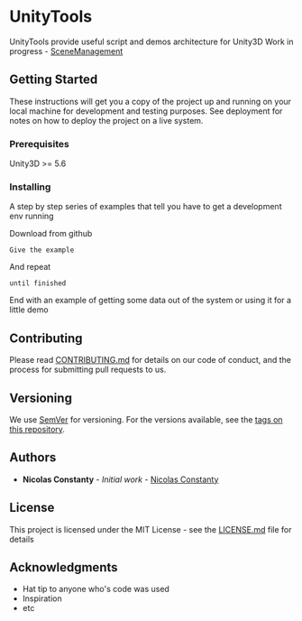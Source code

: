 # UnityTools

UnityTools provide useful script and demos architecture for Unity3D
Work in progress - [SceneManagement](https://github.com/Nicolas-Constanty/UnityTools/blob/master/doc/SceneManagement.md)

## Getting Started

These instructions will get you a copy of the project up and running on your local machine for development and testing purposes. See deployment for notes on how to deploy the project on a live system.

### Prerequisites

Unity3D >= 5.6

### Installing

A step by step series of examples that tell you have to get a development env running

Download from github

```
Give the example
```

And repeat

```
until finished
```

End with an example of getting some data out of the system or using it for a little demo

## Contributing

Please read [CONTRIBUTING.md](https://gist.github.com/PurpleBooth/b24679402957c63ec426) for details on our code of conduct, and the process for submitting pull requests to us.

## Versioning

We use [SemVer](http://semver.org/) for versioning. For the versions available, see the [tags on this repository](https://github.com/your/project/tags).

## Authors

* **Nicolas Constanty** - *Initial work* - [Nicolas Constanty](https://github.com/Nicolas-Constanty)

## License

This project is licensed under the MIT License - see the [LICENSE.md](https://github.com/Nicolas-Constanty/UnityTools/blob/master/LICENSE.md) file for details

## Acknowledgments

* Hat tip to anyone who's code was used
* Inspiration
* etc
